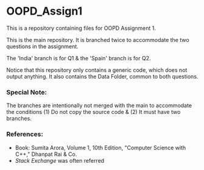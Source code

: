 # OOPD_Assign1
This is a repository containing files for OOPD Assignment 1.

This is the main repository. It is branched twice to accommodate the two questions in the assignment.

The 'India' branch is for Q1 & the 'Spain' branch is for Q2.

Notice that this repository only contains a generic code, which does not output anything. It also contains the Data Folder, common to both questions.

### Special Note:
The branches are intentionally not merged with the main to accommodate the conditions (1) Do not copy the source code & (2) It must have two branches.


### References:
*  Book: Sumita Arora, Volume 1, 10th Edition, "Computer Science with C++," Dhanpat Rai & Co. 
*  *Stack Exchange* was often referred
